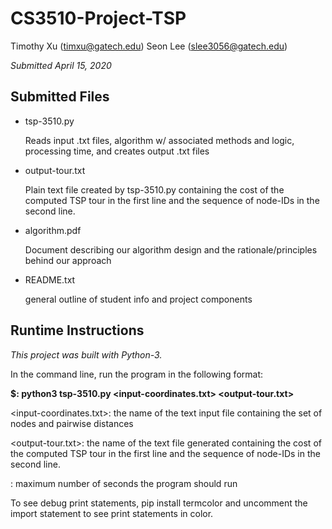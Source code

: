 # CS3510-Project-TSP
Timothy Xu (timxu@gatech.edu)
Seon Lee (slee3056@gatech.edu)

*Submitted April 15, 2020*

## Submitted Files
- tsp-3510.py

    Reads input .txt files, algorithm w/ associated methods and logic, processing time, and creates output .txt files
- output-tour.txt 

    Plain text file created by tsp-3510.py containing the cost of the computed TSP tour in the first line and the sequence of node-IDs in the second line.
- algorithm.pdf

    Document describing our algorithm design and the rationale/principles behind our approach 
- README.txt 

    general outline of student info and project components

## Runtime Instructions  
*This project was built with Python-3.*

In the command line, run the program in the following format:

**$: python3 tsp-3510.py <input-coordinates.txt> <output-tour.txt> <time>**

<input-coordinates.txt>: the name of the text input file containing the set of nodes and pairwise distances

<output-tour.txt>: the name of the text file generated containing the cost of the computed TSP tour in the first line and the sequence of node-IDs in the second line.

<time>: maximum number of seconds the program should run

To see debug print statements, pip install termcolor and uncomment the import statement to see print statements in color.
